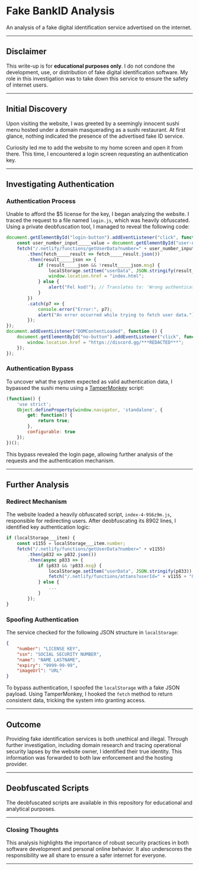 # Fake BankID Analysis

An analysis of a fake digital identification service advertised on the internet.

---

## Disclaimer

This write-up is for **educational purposes only**. I do not condone the development, use, or distribution of fake digital identification software. My role in this investigation was to take down this service to ensure the safety of internet users.

---

## Initial Discovery

Upon visiting the website, I was greeted by a seemingly innocent sushi menu hosted under a domain masquerading as a sushi restaurant. At first glance, nothing indicated the presence of the advertised fake ID service.

Curiosity led me to add the website to my home screen and open it from there. This time, I encountered a login screen requesting an authentication key.

---

## Investigating Authentication

### Authentication Process

Unable to afford the $5 license for the key, I began analyzing the website. I traced the request to a file named `login.js`, which was heavily obfuscated. Using a private deobfuscation tool, I managed to reveal the following code:

```javascript
document.getElementById("login-button").addEventListener("click", function () {
    const user_number_input_____value = document.getElementById("user-number-input").value;
    fetch("/.netlify/functions/getUserData?number=" + user_number_input_____value)
        .then(fetch_____result => fetch_____result.json())
        .then(result_____json => {
            if (result_____json && !result_____json.msg) {
                localStorage.setItem("userData", JSON.stringify(result_____json));
                window.location.href = "index.html";
            } else {
                alert("Fel kod!"); // Translates to: 'Wrong authentication key!'
            }
        })
        .catch(p7 => {
            console.error("Error:", p7);
            alert("An error occurred while trying to fetch user data.");
        });
});
document.addEventListener("DOMContentLoaded", function () {
    document.getElementById("no-button").addEventListener("click", function () {
        window.location.href = "https://discord.gg/***REDACTED***";
    });
});
```

### Authentication Bypass

To uncover what the system expected as valid authentication data, I bypassed the sushi menu using a [TamperMonkey](https://www.tampermonkey.net/) script:

```javascript
(function() {
    'use strict';
    Object.defineProperty(window.navigator, 'standalone', {
        get: function() {
            return true; 
        },
        configurable: true
    });
})();
```

This bypass revealed the login page, allowing further analysis of the requests and the authentication mechanism.

---

## Further Analysis

### Redirect Mechanism

The website loaded a heavily obfuscated script, `index-4-9S6z9m.js`, responsible for redirecting users. After deobfuscating its 8902 lines, I identified key authentication logic:

```javascript
if (localStorage___item) {
    const v1155 = localStorage___item.number;
    fetch("/.netlify/functions/getUserData?number=" + v1155)
        .then(p832 => p832.json())
        .then(async p833 => {
            if (p833 && !p833.msg) {
                localStorage.setItem("userData", JSON.stringify(p833));
                fetch("/.netlify/functions/attans?userId=" + v1155 + "&action=Gick in i appen");
            } else {
                ...
            }
        });
}
```

### Spoofing Authentication

The service checked for the following JSON structure in `localStorage`:

```json
{ 
    "number": "LICENSE KEY", 
    "ssn": "SOCIAL SECURITY NUMBER", 
    "name": "NAME LASTNAME", 
    "expiry": "9999-99-99", 
    "imageUrl": "URL" 
}
```

To bypass authentication, I spoofed the `localStorage` with a fake JSON payload. Using TamperMonkey, I hooked the `fetch` method to return consistent data, tricking the system into granting access.

---

## Outcome

Providing fake identification services is both unethical and illegal. Through further investigation, including domain research and tracing operational security lapses by the website owner, I identified their true identity. This information was forwarded to both law enforcement and the hosting provider.

---

## Deobfuscated Scripts

The deobfuscated scripts are available in this repository for educational and analytical purposes.

---

### Closing Thoughts

This analysis highlights the importance of robust security practices in both software development and personal online behavior. It also underscores the responsibility we all share to ensure a safer internet for everyone.

---
